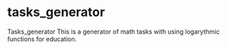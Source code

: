 # tasks_generator
Tasks_generator
This is a generator of math tasks with using logarythmic functions for education.
